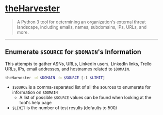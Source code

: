 # [theHarvester](https://github.com/laramies/theHarvester)

> A Python 3 tool for determining an organization's external threat landscape, including emails, names, subdomains, IPs, URLs, and more.

---

## Enumerate `$SOURCE` for `$DOMAIN`'s Information

This attempts to gather ASNs, URLs, LinkedIn users, LinkedIn links, Trello URLs, IPs, email addresses, and hostnames related to `$DOMAIN`.

```bash
theHarvester -d $DOMAIN -b $SOURCE [-l $LIMIT]
```

- `$SOURCE` is a comma-separated list of all the sources to enumerate for information on `$DOMAIN`
	- A list of possible `$SOURCE` values can be found when looking at the tool's help page
- `$LIMIT` is the number of test results (defaults to 500)
